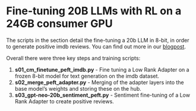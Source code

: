 
# Fine-tuning 20B LLMs with RL on a 24GB consumer GPU
The scripts in the section detail the fine-tuning a 20b LLM in 8-bit, in order to generate positive imdb reviews. You
can find out more in our [blogpost](LINK_TODO).

Overall there were three key steps and training scripts:

1. **s01_cm_finetune_peft_imdb.py** - Fine tuning a Low Rank Adapter on a frozen 8-bit model for text generation on the imdb dataset.
2. **s02_merge_peft_adapter.py** - Merging of the adapter layers into the base model’s weights and storing these on the hub.
3. **s03_gpt-neo-20b_sentiment_peft.py** - Sentiment fine-tuning of a Low Rank Adapter to create positive reviews.